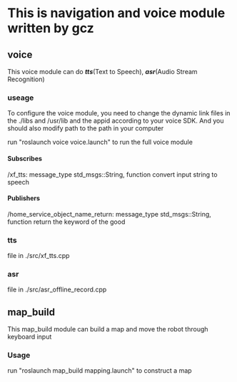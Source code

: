 # This is navigation and voice module written by gcz

## voice

This voice module can do ***tts***(Text to Speech), ***asr***(Audio Stream Recognition)

### useage

To configure the voice module, you need to change the dynamic link files in the ./libs and /usr/lib and the appid according to your voice SDK. And you should also modify path to the path in your computer

run "roslaunch voice voice.launch" to run the full voice module

#### Subscribes

/xf_tts: message_type std_msgs::String, function convert input string to speech

#### Publishers

/home_service_object_name_return: message_type std_msgs::String, function return the keyword of the good

### tts

file in ./src/xf_tts.cpp

### asr

file in ./src/asr_offline_record.cpp

## map_build

This map_build module can build a map and move the robot through keyboard input 

### Usage

run "roslaunch map_build mapping.launch" to construct a map

